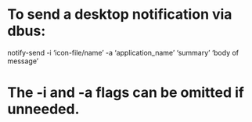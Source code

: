 To send a desktop notification via dbus:
========================================

notify-send -i ‘icon-file/name’ -a ‘application\_name’ ‘summary’ ‘body of message’

The -i and -a flags can be omitted if unneeded.
===============================================
